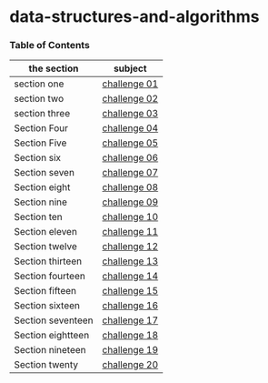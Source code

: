 # data-structures-and-algorithms

### Table of Contents

| the section       | subject                                                                                                              |
| ----------------- | -------------------------------------------------------------------------------------------------------------------- |
| section one       | [challenge 01](challenges/challenge-01/README.md)                                                                    |
| section two       | [challenge 02](challenges/challenge-02/README.md)                                                                    |
| section three     | [challenge 03](challenges/challenge-03/README.md)                                                                    |
| Section Four      | [challenge 04](https://docs.google.com/spreadsheets/d/11jCmZciGvRuKhXDzqX7kuDSQAOOGw7GARvPqL2YpGGU/edit?usp=sharing) |
| Section Five      | [challenge 05](Data-Structures/challenge-05/linked-list/README.md)                                                   |
| Section six       | [challenge 06](Data-Structures/challenge-06/linked_list_insertions/README.md)                                        |
| Section seven     | [challenge 07](Data-Structures/challenge-07/ll-kth-from-end/README.md)                                               |
| Section eight     | [challenge 08](Data-Structures/challenge-08/ll_zip/README.md)                                                        |
| Section nine      | [challenge 09](https://docs.google.com/spreadsheets/d/1WN-JrFp3wsV2XioFocBZaRwkR15zy0isUdQRXvtIi4A/edit#gid=0)       |
| Section ten       | [challenge 10](Data-Structures/stacks_and_queues/stacks_and_queues/README.md)                                        |
| Section eleven    | [challenge 11](challenges/queue_with_stacks/README.md)                                                               |
| Section twelve    | [challenge 12](challenges/fifo_animal_shelter/README.md)                                                             |
| Section thirteen  | [challenge 13](challenges/multi_bracket_validation/README.md)                                                        |
| Section fourteen  | [challenge 14](https://docs.google.com/spreadsheets/d/1m1fUckd_rjXtIc-50U2ozWW3ov9zcRr19XEaVD6dhPo/edit#gid=0)       |
| Section fifteen   | [challenge 15](Data-Structures/trees/README.md)                                                                      |
| Section sixteen   | [challenge 16](Data-Structures/trees/README.md)                                                                      |
| Section seventeen | [challenge 17](challenges/tree-breadth-first/README.md)                                                              |
| Section eightteen | [challenge 18](challenges/tree-fizz-buzz/README.md)                                                                  |
| Section nineteen  | [challenge 19](challenges/insertion-sort/README.md)                                                                  |
| Section twenty    | [challenge 20](challenges/merge-sort/README.md)                                                                      |
